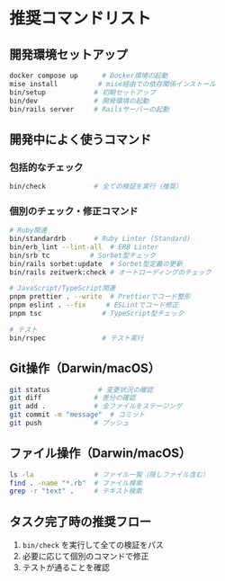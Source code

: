 # 推奨コマンドリスト

## 開発環境セットアップ
```bash
docker compose up      # Docker環境の起動
mise install          # mise経由での依存関係インストール
bin/setup            # 初期セットアップ
bin/dev              # 開発環境の起動
bin/rails server     # Railsサーバーの起動
```

## 開発中によく使うコマンド

### 包括的なチェック
```bash
bin/check            # 全ての検証を実行（推奨）
```

### 個別のチェック・修正コマンド
```bash
# Ruby関連
bin/standardrb       # Ruby Linter (Standard)
bin/erb_lint --lint-all  # ERB Linter
bin/srb tc          # Sorbet型チェック
bin/rails sorbet:update  # Sorbet型定義の更新
bin/rails zeitwerk:check # オートローディングのチェック

# JavaScript/TypeScript関連
pnpm prettier . --write  # Prettierでコード整形
pnpm eslint . --fix     # ESLintでコード修正
pnpm tsc               # TypeScript型チェック

# テスト
bin/rspec              # テスト実行
```

## Git操作（Darwin/macOS）
```bash
git status            # 変更状況の確認
git diff             # 差分の確認
git add .            # 全ファイルをステージング
git commit -m "message"  # コミット
git push             # プッシュ
```

## ファイル操作（Darwin/macOS）
```bash
ls -la               # ファイル一覧（隠しファイル含む）
find . -name "*.rb"  # ファイル検索
grep -r "text" .     # テキスト検索
```

## タスク完了時の推奨フロー
1. `bin/check` を実行して全ての検証をパス
2. 必要に応じて個別のコマンドで修正
3. テストが通ることを確認